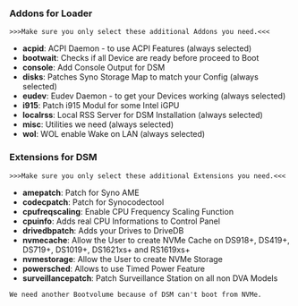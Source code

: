 ### Addons for Loader

`>>>Make sure you only select these additional Addons you need.<<<`

* **acpid**: ACPI Daemon - to use ACPI Features (always selected)
* **bootwait**: Checks if all Device are ready before proceed to Boot
* **console**: Add Console Output for DSM
* **disks**: Patches Syno Storage Map to match your Config (always selected)
* **eudev**: Eudev Daemon - to get your Devices working (always selected)
* **i915**: Patch i915 Modul for some Intel iGPU
* **localrss**: Local RSS Server for DSM Installation (always selected)
* **misc**: Utilities we need (always selected)
* **wol**: WOL enable Wake on LAN (always selected)

### Extensions for DSM

`>>>Make sure you only select these additional Extensions you need.<<<`

* **amepatch**: Patch for Syno AME
* **codecpatch**: Patch for Synocodectool
* **cpufreqscaling**: Enable CPU Frequency Scaling Function
* **cpuinfo**: Adds real CPU Informations to Control Panel
* **drivedbpatch**: Adds your Drives to DriveDB
* **nvmecache**: Allow the User to create NVMe Cache on DS918+, DS419+, DS719+, DS1019+, DS1621xs+ and RS1619xs+
* **nvmestorage**: Allow the User to create NVMe Storage
* **powersched**: Allows to use Timed Power Feature
* **surveillancepatch**: Patch Surveillance Station on all non DVA Models

`We need another Bootvolume because of DSM can't boot from NVMe.`